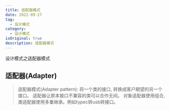 ```yaml
---
title: 适配器模式
date: 2022-09-27
tag:
  - 设计模式
category:
  - 设计模式
isOriginal: true
description: 适配器模式
---
```


设计模式之适配器模式
<!-- more -->

## 适配器(Adapter)

> 适配器模式(Adapter pattern): 将一个类的接口, 转换成客户期望的另一个接口。 适配器让原本接口不兼容的类可以合作无间。 对象适配器使用组合, 类适配器使用多重继承。例如typec转usb转接口。